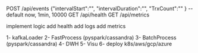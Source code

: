 POST /api/events {"intervalStart":"", "intervalDuration":"", "TrxCount":"" } -- default now, 1min, 10000
GET /api/health
GET /api/metrics

implement logic
add health
add logs
add metrics

1- kafkaLoader
2- FastProcess (pyspark/cassandra)
3- BatchProcess (pyspark/cassandra)
4- DWH
5- Visu
6- deploy k8s/aws/gcp/azure


